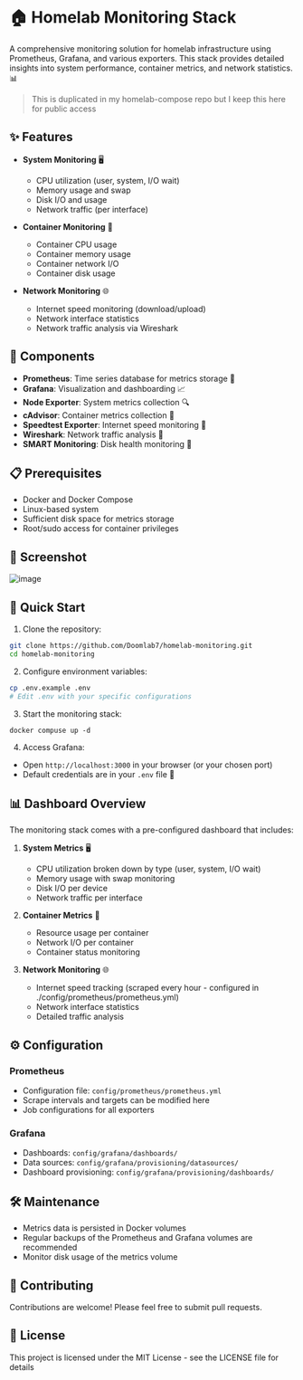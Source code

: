 # 🏠 Homelab Monitoring Stack

A comprehensive monitoring solution for homelab infrastructure using Prometheus, Grafana, and various exporters. This stack provides detailed insights into system performance, container metrics, and network statistics. 📊

> This is duplicated in my homelab-compose repo but I keep this here for public access

## ✨ Features

- **System Monitoring** 🖥️
  - CPU utilization (user, system, I/O wait)
  - Memory usage and swap
  - Disk I/O and usage
  - Network traffic (per interface)

- **Container Monitoring** 🐳
  - Container CPU usage
  - Container memory usage
  - Container network I/O
  - Container disk usage

- **Network Monitoring** 🌐
  - Internet speed monitoring (download/upload)
  - Network interface statistics
  - Network traffic analysis via Wireshark

## 🧩 Components

- **Prometheus**: Time series database for metrics storage 📝
- **Grafana**: Visualization and dashboarding 📈
- **Node Exporter**: System metrics collection 🔍
- **cAdvisor**: Container metrics collection 🐋
- **Speedtest Exporter**: Internet speed monitoring 🚀
- **Wireshark**: Network traffic analysis 🔎
- **SMART Monitoring**: Disk health monitoring 💾

## 📋 Prerequisites

- Docker and Docker Compose
- Linux-based system
- Sufficient disk space for metrics storage
- Root/sudo access for container privileges

## 📸 Screenshot

![image](https://github.com/user-attachments/assets/600e1ed8-d012-4537-8295-1743a1da32da)


## 🚀 Quick Start

1. Clone the repository:
```bash
git clone https://github.com/Doomlab7/homelab-monitoring.git
cd homelab-monitoring
```

2. Configure environment variables:
```bash
cp .env.example .env
# Edit .env with your specific configurations
```

3. Start the monitoring stack:

`docker compuse up -d`

4. Access Grafana:
- Open `http://localhost:3000` in your browser (or your chosen port)
- Default credentials are in your `.env` file 🔑

## 📊 Dashboard Overview

The monitoring stack comes with a pre-configured dashboard that includes:

1. **System Metrics** 🖥️
   - CPU utilization broken down by type (user, system, I/O wait)
   - Memory usage with swap monitoring
   - Disk I/O per device
   - Network traffic per interface

2. **Container Metrics** 🐳
   - Resource usage per container
   - Network I/O per container
   - Container status monitoring

3. **Network Monitoring** 🌐
   - Internet speed tracking (scraped every hour - configured in ./config/prometheus/prometheus.yml)
   - Network interface statistics
   - Detailed traffic analysis

## ⚙️ Configuration

### Prometheus

- Configuration file: `config/prometheus/prometheus.yml`
- Scrape intervals and targets can be modified here
- Job configurations for all exporters

### Grafana

- Dashboards: `config/grafana/dashboards/`
- Data sources: `config/grafana/provisioning/datasources/`
- Dashboard provisioning: `config/grafana/provisioning/dashboards/`

## 🛠️ Maintenance

- Metrics data is persisted in Docker volumes
- Regular backups of the Prometheus and Grafana volumes are recommended
- Monitor disk usage of the metrics volume

## 🤝 Contributing

Contributions are welcome! Please feel free to submit pull requests.

## 📜 License

This project is licensed under the MIT License - see the LICENSE file for details
